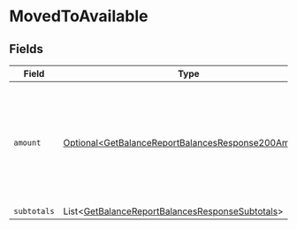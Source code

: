 # MovedToAvailable


## Fields

| Field                                                                                                                        | Type                                                                                                                         | Required                                                                                                                     | Description                                                                                                                  |
| ---------------------------------------------------------------------------------------------------------------------------- | ---------------------------------------------------------------------------------------------------------------------------- | ---------------------------------------------------------------------------------------------------------------------------- | ---------------------------------------------------------------------------------------------------------------------------- |
| `amount`                                                                                                                     | [Optional\<GetBalanceReportBalancesResponse200Amount>](../../models/operations/GetBalanceReportBalancesResponse200Amount.md) | :heavy_minus_sign:                                                                                                           | In v2 endpoints, monetary amounts are represented as objects with a `currency` and `value` field.                            |
| `subtotals`                                                                                                                  | List\<[GetBalanceReportBalancesResponseSubtotals](../../models/operations/GetBalanceReportBalancesResponseSubtotals.md)>     | :heavy_minus_sign:                                                                                                           | N/A                                                                                                                          |
